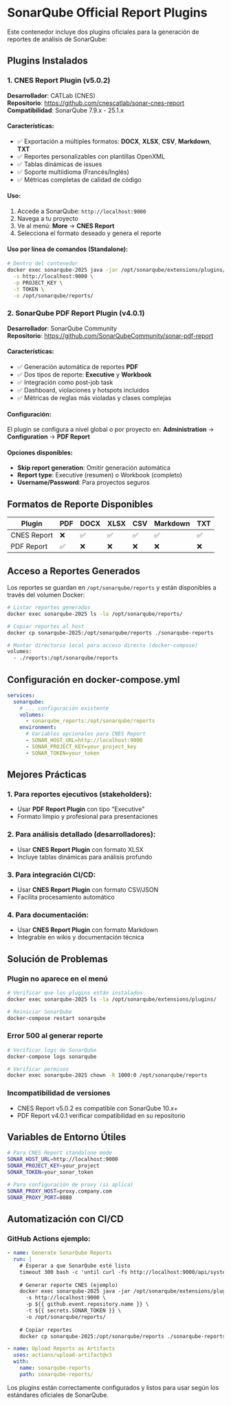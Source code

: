 # SonarQube Official Report Plugins

Este contenedor incluye dos plugins oficiales para la generación de reportes de análisis de SonarQube:

## Plugins Instalados

### 1. CNES Report Plugin (v5.0.2)
**Desarrollador**: CATLab (CNES)  
**Repositorio**: https://github.com/cnescatlab/sonar-cnes-report  
**Compatibilidad**: SonarQube 7.9.x - 25.1.x  

#### Características:
- ✅ Exportación a múltiples formatos: **DOCX**, **XLSX**, **CSV**, **Markdown**, **TXT**
- ✅ Reportes personalizables con plantillas OpenXML
- ✅ Tablas dinámicas de issues
- ✅ Soporte multiidioma (Francés/Inglés)
- ✅ Métricas completas de calidad de código

#### Uso:
1. Accede a SonarQube: `http://localhost:9000`
2. Navega a tu proyecto
3. Ve al menú: **More** → **CNES Report**
4. Selecciona el formato deseado y genera el reporte

#### Uso por línea de comandos (Standalone):
```bash
# Dentro del contenedor
docker exec sonarqube-2025 java -jar /opt/sonarqube/extensions/plugins/sonar-cnes-report-plugin.jar \
  -s http://localhost:9000 \
  -p PROJECT_KEY \
  -t TOKEN \
  -o /opt/sonarqube/reports/
```

### 2. SonarQube PDF Report Plugin (v4.0.1)
**Desarrollador**: SonarQube Community  
**Repositorio**: https://github.com/SonarQubeCommunity/sonar-pdf-report  

#### Características:
- ✅ Generación automática de reportes **PDF**
- ✅ Dos tipos de reporte: **Executive** y **Workbook**
- ✅ Integración como post-job task
- ✅ Dashboard, violaciones y hotspots incluidos
- ✅ Métricas de reglas más violadas y clases complejas

#### Configuración:
El plugin se configura a nivel global o por proyecto en:
**Administration** → **Configuration** → **PDF Report**

#### Opciones disponibles:
- **Skip report generation**: Omitir generación automática
- **Report type**: Executive (resumen) o Workbook (completo)
- **Username/Password**: Para proyectos seguros

## Formatos de Reporte Disponibles

| Plugin | PDF | DOCX | XLSX | CSV | Markdown | TXT |
|--------|-----|------|------|-----|----------|-----|
| CNES Report | ❌ | ✅ | ✅ | ✅ | ✅ | ✅ |
| PDF Report | ✅ | ❌ | ❌ | ❌ | ❌ | ❌ |

## Acceso a Reportes Generados

Los reportes se guardan en `/opt/sonarqube/reports` y están disponibles a través del volumen Docker:

```bash
# Listar reportes generados
docker exec sonarqube-2025 ls -la /opt/sonarqube/reports/

# Copiar reportes al host
docker cp sonarqube-2025:/opt/sonarqube/reports ./sonarqube-reports

# Montar directorio local para acceso directo (docker-compose)
volumes:
  - ./reports:/opt/sonarqube/reports
```

## Configuración en docker-compose.yml

```yaml
services:
  sonarqube:
    # ... configuración existente
    volumes:
      - sonarqube_reports:/opt/sonarqube/reports
    environment:
      # Variables opcionales para CNES Report
      - SONAR_HOST_URL=http://localhost:9000
      - SONAR_PROJECT_KEY=your_project_key
      - SONAR_TOKEN=your_token
```

## Mejores Prácticas

### 1. Para reportes ejecutivos (stakeholders):
- Usar **PDF Report Plugin** con tipo "Executive"
- Formato limpio y profesional para presentaciones

### 2. Para análisis detallado (desarrolladores):
- Usar **CNES Report Plugin** con formato XLSX
- Incluye tablas dinámicas para análisis profundo

### 3. Para integración CI/CD:
- Usar **CNES Report Plugin** con formato CSV/JSON
- Facilita procesamiento automático

### 4. Para documentación:
- Usar **CNES Report Plugin** con formato Markdown
- Integrable en wikis y documentación técnica

## Solución de Problemas

### Plugin no aparece en el menú
```bash
# Verificar que los plugins están instalados
docker exec sonarqube-2025 ls -la /opt/sonarqube/extensions/plugins/

# Reiniciar SonarQube
docker-compose restart sonarqube
```

### Error 500 al generar reporte
```bash
# Verificar logs de SonarQube
docker-compose logs sonarqube

# Verificar permisos
docker exec sonarqube-2025 chown -R 1000:0 /opt/sonarqube/reports
```

### Incompatibilidad de versiones
- CNES Report v5.0.2 es compatible con SonarQube 10.x+
- PDF Report v4.0.1 verificar compatibilidad en su repositorio

## Variables de Entorno Útiles

```bash
# Para CNES Report standalone mode
SONAR_HOST_URL=http://localhost:9000
SONAR_PROJECT_KEY=your_project
SONAR_TOKEN=your_sonar_token

# Para configuración de proxy (si aplica)
SONAR_PROXY_HOST=proxy.company.com
SONAR_PROXY_PORT=8080
```

## Automatización con CI/CD

### GitHub Actions ejemplo:
```yaml
- name: Generate SonarQube Reports
  run: |
    # Esperar a que SonarQube esté listo
    timeout 300 bash -c 'until curl -fs http://localhost:9000/api/system/status; do sleep 5; done'
    
    # Generar reporte CNES (ejemplo)
    docker exec sonarqube-2025 java -jar /opt/sonarqube/extensions/plugins/sonar-cnes-report-plugin.jar \
      -s http://localhost:9000 \
      -p ${{ github.event.repository.name }} \
      -t ${{ secrets.SONAR_TOKEN }} \
      -o /opt/sonarqube/reports/
    
    # Copiar reportes
    docker cp sonarqube-2025:/opt/sonarqube/reports ./sonarqube-reports

- name: Upload Reports as Artifacts
  uses: actions/upload-artifact@v3
  with:
    name: sonarqube-reports
    path: sonarqube-reports/
```

Los plugins están correctamente configurados y listos para usar según los estándares oficiales de SonarQube.